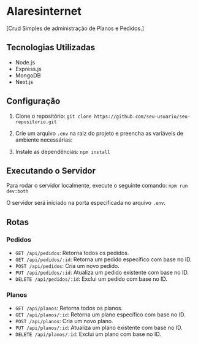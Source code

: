 # Alaresinternet

[Crud Simples de administração de Planos e Pedidos.]

## Tecnologias Utilizadas

- Node.js
- Express.js
- MongoDB
- Next.js

## Configuração

1. Clone o repositório: `git clone https://github.com/seu-usuario/seu-repositorio.git`
2. Crie um arquivo `.env` na raiz do projeto e preencha as variáveis de ambiente necessárias:

3. Instale as dependências: `npm install`

## Executando o Servidor

Para rodar o servidor localmente, execute o seguinte comando: `npm run dev:both`

O servidor será iniciado na porta especificada no arquivo `.env`.

## Rotas

### Pedidos

- `GET /api/pedidos`: Retorna todos os pedidos.
- `GET /api/pedidos/:id`: Retorna um pedido específico com base no ID.
- `POST /api/pedidos`: Cria um novo pedido.
- `PUT /api/pedidos/:id`: Atualiza um pedido existente com base no ID.
- `DELETE /api/pedidos/:id`: Exclui um pedido com base no ID.

### Planos

- `GET /api/planos`: Retorna todos os planos.
- `GET /api/planos/:id`: Retorna um plano específico com base no ID.
- `POST /api/planos`: Cria um novo plano.
- `PUT /api/planos/:id`: Atualiza um plano existente com base no ID.
- `DELETE /api/planos/:id`: Exclui um plano com base no ID.
